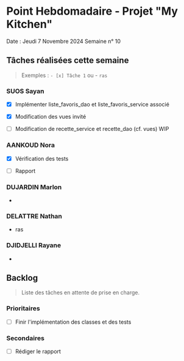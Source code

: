 # Point Hebdomadaire - Projet "My Kitchen"

Date : Jeudi 7 Novembre 2024
Semaine n° 10

## Tâches réalisées cette semaine

> Exemples : `- [x] Tâche 1` ou - `ras`

### SUOS Sayan

- [x] Implémenter liste_favoris_dao et liste_favoris_service associé
- [x] Modification des vues invité
- [ ] Modification de recette_service et recette_dao (cf. vues) WIP


### AANKOUD Nora

- [x] Vérification des tests
- [ ] Rapport


### DUJARDIN Marlon

-

### DELATTRE Nathan


- ras

### DJIDJELLI Rayane

-

## Backlog

> Liste des tâches en attente de prise en charge.

### Prioritaires

- [ ] Finir l'implémentation des classes et des tests

### Secondaires

- [ ] Rédiger le rapport
